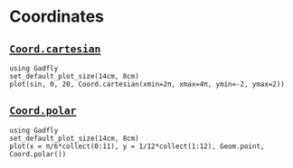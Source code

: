 # Coordinates

## [`Coord.cartesian`](@ref)

```@example
using Gadfly
set_default_plot_size(14cm, 8cm)
plot(sin, 0, 20, Coord.cartesian(xmin=2π, xmax=4π, ymin=-2, ymax=2))
```

## [`Coord.polar`](@ref)

```@example
using Gadfly
set_default_plot_size(14cm, 8cm)
plot(x = π/6*collect(0:11), y = 1/12*collect(1:12), Geom.point, Coord.polar())
```
